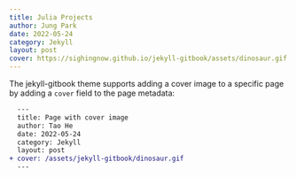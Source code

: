```yaml
---
title: Julia Projects
author: Jung Park
date: 2022-05-24
category: Jekyll
layout: post
cover: https://sighingnow.github.io/jekyll-gitbook/assets/dinosaur.gif
---
```


The jekyll-gitbook theme supports adding a cover image to a specific page by adding
a `cover` field to the page metadata:

```diff
  ---
  title: Page with cover image
  author: Tao He
  date: 2022-05-24
  category: Jekyll
  layout: post
+ cover: /assets/jekyll-gitbook/dinosaur.gif
  ---
```
